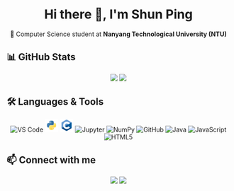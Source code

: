 <h1 align="center">Hi there 👋, I'm Shun Ping </h1>

<p align="center">
  🌱 Computer Science student at <b>Nanyang Technological University (NTU)</b>  
</p>

## 📊 GitHub Stats
<div align="center">
  <img src="https://github-readme-stats.vercel.app/api?username=shunpingong&hide=stars,prs,issues&theme=shades-of-purple&show_icons=true&count_private=true" />
  <img src="https://github-readme-stats.vercel.app/api/top-langs/?username=shunpingong&hide_progress=true&theme=shades-of-purple" height="150"/>
</div>

## 🛠️ Languages & Tools
<div align="center">
  <img src="https://cdn.jsdelivr.net/gh/devicons/devicon/icons/vscode/vscode-original.svg" width="30" alt="VS Code"/>
  <img src="https://raw.githubusercontent.com/github/explore/80688e429a7d4ef2fca1e82350fe8e3517d3494d/topics/python/python.png" width="30" alt="Python"/>
  <img src="https://raw.githubusercontent.com/github/explore/f3e22f0dca2be955676bc70d6214b95b13354ee8/topics/c/c.png" width="30" alt="C"/>
  <img src="https://avatars.githubusercontent.com/u/7388996?s=280&v=4" width="30" alt="Jupyter"/>
  <img src="https://user-images.githubusercontent.com/67586773/105040771-43887300-5a88-11eb-9f01-bee100b9ef22.png" width="30" alt="NumPy"/>
  <img src="https://user-images.githubusercontent.com/3369400/139447912-e0f43f33-6d9f-45f8-be46-2df5bbc91289.png" width="30" alt="GitHub"/>
  <img src="https://cdn.jsdelivr.net/gh/devicons/devicon/icons/java/java-original.svg" width="30" alt="Java"/>
  <img src="https://cdn.jsdelivr.net/gh/devicons/devicon/icons/javascript/javascript-original.svg" width="30" alt="JavaScript"/>
  <img src="https://cdn.jsdelivr.net/gh/devicons/devicon/icons/html5/html5-original.svg" width="30" alt="HTML5"/>
</div>

## 📫 Connect with me
<p align="center">
  <a href="https://github.com/shunpingong"><img src="https://img.shields.io/badge/GitHub-%2312100E.svg?style=for-the-badge&logo=github&logoColor=white"/></a>
  <a href="https://www.linkedin.com/in/shunpingong/"><img src="https://img.shields.io/badge/LinkedIn-%230077B5.svg?style=for-the-badge&logo=linkedin&logoColor=white"/></a>
</p>
